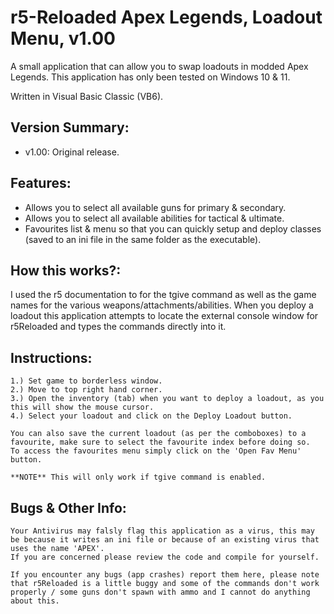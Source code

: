 # r5-Reloaded Apex Legends, Loadout Menu, v1.00
A small application that can allow you to swap loadouts in modded Apex Legends.
This application has only been tested on Windows 10 & 11.

Written in Visual Basic Classic (VB6).

## Version Summary:
* v1.00: Original release.

## Features:
* Allows you to select all available guns for primary & secondary.
* Allows you to select all available abilities for tactical & ultimate.
* Favourites list & menu so that you can quickly setup and deploy classes (saved to an ini file in the same folder as the executable).

## How this works?:
I used the r5 documentation to for the tgive command as well as the game names for the various weapons/attachments/abilities.
When you deploy a loadout this application attempts to locate the external console window for r5Reloaded and types the commands directly into it.

## Instructions:
	1.) Set game to borderless window.
	2.) Move to top right hand corner.
	3.) Open the inventory (tab) when you want to deploy a loadout, as you this will show the mouse cursor.
	4.) Select your loadout and click on the Deploy Loadout button.
	
	You can also save the current loadout (as per the comboboxes) to a favourite, make sure to select the favourite index before doing so.
	To access the favourites menu simply click on the 'Open Fav Menu' button.
	
	**NOTE** This will only work if tgive command is enabled.
	
## Bugs & Other Info:
	Your Antivirus may falsly flag this application as a virus, this may be because it writes an ini file or because of an existing virus that uses the name 'APEX'.
	If you are concerned please review the code and compile for yourself.
	
	If you encounter any bugs (app crashes) report them here, please note that r5Reloaded is a little buggy and some of the commands don't work properly / some guns don't spawn with ammo and I cannot do anything about this.

